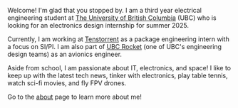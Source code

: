 Welcome! I'm glad that you stopped by. I am a third year electrical engineering student at [The University of British Columbia][1] (UBC) who is looking for an electronics design internship for summer 2025.

Currently, I am working at [Tenstorrent][2] as a package engineering intern with a focus on SI/PI. I am also part of [UBC Rocket][3] (one of UBC's engineering design teams) as an avionics engineer. 

Aside from school, I am passionate about IT, electronics, and space! I like to keep up with the latest tech news, tinker with electronics, play table tennis, watch sci-fi movies, and fly FPV drones.

Go to the [about][4] page to learn more about me!

[1]: https://www.ubc.ca/
[2]: https://tenstorrent.com/
[3]: https://www.ubcrocket.com/
[4]: /about